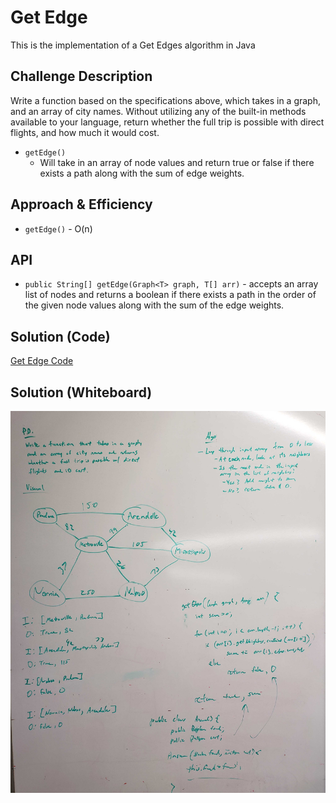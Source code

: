 # Get Edge
<!-- Short summary or background information -->
This is the implementation of a Get Edges algorithm in Java

## Challenge Description
<!-- Description of the challenge -->
Write a function based on the specifications above, which takes in a graph, and an array of city names. Without utilizing any of the built-in methods available to your language, return whether the full trip is possible with direct flights, and how much it would cost.
* `getEdge()`
  * Will take in an array of node values and return true or false if there exists a path along with the sum of edge weights.

## Approach & Efficiency
<!-- What approach did you take? Why? What is the Big O space/time for this approach? -->
* `getEdge()` - O(n)

## API
<!-- Description of each method publicly available to your Linked List -->
* `public String[] getEdge(Graph<T> graph, T[] arr)` - accepts an array list of nodes and returns a boolean if there exists a path in the order of the given node values along with the sum of the edge weights. 

## Solution (Code)
<!-- Link to code -->
[Get Edge Code](https://github.com/stephenchu530/data-structures-and-algorithms/blob/master/GetEdge/src/main/java/GetEdge/GetEdge.java)

## Solution (Whiteboard)
<!-- Link to image -->
![Whiteboard](./GetEdge.jpg)
